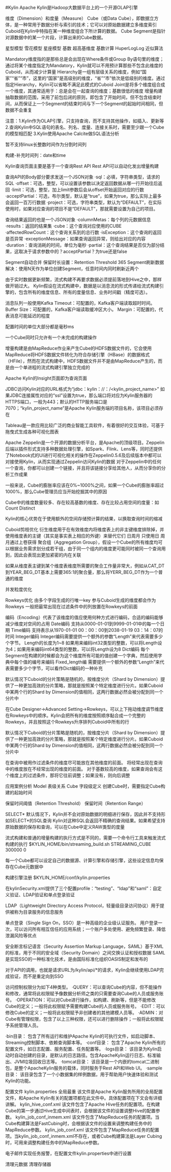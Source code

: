 #Kylin
Apache Kylin是Hadoop大数据平台上的一个开源OLAP引擎

维度（Dimension）和度量（Measure）
Cube（或Data Cube），即数据立方体，是一种常用于数据分析与索引的技术；它可以对原始数据建立多维度索引
Cuboid在Kylin中特指在某一种维度组合下所计算的数据。
Cube Segment是指针对源数据中的某一个片段，计算出来的Cube数据。

星型模型 雪花模型 星座模型
基数
超高基维度
基数计算 HuperLogLog 近似算法

Mandatory维度指的是那些总是会出现在Where条件或Group By语句里的维度；通过将某个维度指定为Mandatory，Kylin就可以不用预计算那些不包含此维度的Cuboid，从而减少计算量
Hierarchy是一组有层级关系的维度，例如“国家”“省”“市”，这里的“国家”是高级别的维度，“省”“市”依次是低级别的维度。通过指定Hierarchy，Kylin可以省略不满足此模式的Cuboid
Joint是将多个维度组合成一个维度，其通常适用于：总是会在一起查询的维度；基数很低的维度
增量构建抽取数据的范围，采用了前包后闭的原则，即包含了开始时间，但不包含结束时间，从而保证上一个Segment的结束时间与下一个Segment的起始时间相同，但数据不会重复

注意：1.Kylin作为OLAP引擎，只支持查询，而不支持其他操作，如插入、更新等
2.查询Kylin中SQL语句的表名、列名、度量、连接关系时，需要至少跟一个Cube的模型相匹配
3.Kylin使用Apache Calcite做SQL语法分析

暂不支持linux长整数时间作为分割时间列

构建-补充时间列：date和time

Kylin查询页面主要是基于一个查询Rest API
Rest API可以自动化发出增量构建

查询API的Body部分要求发送一个JSON对象
·sql：必填，字符串类型，请求的SQL
·offset：可选，整型，可以设置该参数以决定返回数据从哪一行开始往后返回
·limit：可选，整型，加上limit参数后会从offset开始返回对应的行数
·acceptPartial：可选，布尔类型，默认是“true”，如果为true，那么实际上最多会返回一百万行数据
·project：可选，字符串类型，默认为“DEFAULT”，在实际使用时，如果对应查询的项目不是“DEFAULT”，那就需要设置为自己的项目。

查询结果返回的也是一个JSON对象
·columnMetas：每个列的元数据信息
·results：返回的结果集
·cube：这个查询对应使用的CUBE
·affectedRowCount：这个查询关系到的总行数
·isException：这个查询的返回是否异常
·exceptionMessage：如果查询返回异常，则给出对应的内容
·duration：查询消耗的时间，单位为毫秒
·partial：这个查询结果是否仅为部分结果，这取决于请求参数中的？acceptPartial？为true还是false

Segment自动合并
保留时长设置：Retention Threshold 365
Segment刷新数据解决：使用N天作为单位创建Segment，任意时间内同时刷新近两个

由于实时数据更新频繁，流式构建不再要求数据必须提前落地到Hive之中，那样做开销过大。
Kylin假设在流式构建中，数据是以消息流的形式传递给流式构建引擎的，包含所有的维度信息、所有的度量信息、业务时间戳（精度可选）。

消息队列一般使用Kafka
Timeout：可配置的，Kafka客户端读取超时时间。
Buffer Size：可配置的，Kafka客户端读取缓冲区大小。
Margin：可配置的，代表消息可能延迟的程度

配置时间的单位大部分都是毫秒ms

一个Cube同时只允许有一个未完成的构建操作

增量构建是由MapReduce作业来产生Cube的HDFS数据文件的，它会使用MapReduce将HDFS数据文件转化为符合存储引擎（HBase）的数据格式（HFile），然而在流式构建中，HDFS数据文件并不是由MapReduce产生的，而是由一个单进程的流式构建引擎独立完成的

Apache Kylin的Insight页面即为查询页面

JDBC访问Kylin对应的URL格式为“jdbc：kylin：//<hostname>：<port>/<kylin_project_name>”
如果JDBC连接属性对应的“ssl”设置为true，那么端口将对应为Kylin服务器的HTTPS端口，一般为443；默认的HTTP服务端口是7070；“kylin_project_name”是Apache Kylin服务端的项目名称，该项目必须存在

Tableau是一款应用比较广泛的商业智能工具软件，有着很好的交互体验，可基于拖曳式生成各种可视化图表

Apache Zeppelin是一个开源的数据分析平台，是Apache的顶级项目。Zeppelin后端以插件形式支持多种数据处理引擎，如Spark、Flink、Lens等，同时还提供了Notebook式的UI进行可视化相关的操作在Zeppelin0.5.6及后续版本中都可以对接使用Kylin，从而实现通过Zeppelin访问Kylin的数据
对于Zeppelin中的任何一个查询，你都可以创建一个链接，并且将该链接分享给其他人，从而分享你的分析工作成果


一般来说，Cube的膨胀率应该在0%~1000%之间，如果一个Cube的膨胀率超过1000%，那么Cube管理员应当开始挖掘其中的原因

Cube中的维度数量较多、存在较高基数的维度、存在比较占用空间的度量：如Count Distinct

Kylin的核心优势在于使用额外的空间存储预计算的结果，以换取查询时间的缩减

Cuboid剪枝优化
衍生维度用于在有效维度内将维度表上的非主键维度排除掉，并使用维度表的主键（其实是事实表上相应的外键）来替代它们 日周月 只使用日 周月通过上卷获得
聚合组（Aggregation Group），假设一个Cube的所有维度均可以根据业务需求划分成若干组，由于同一个组内的维度更可能同时被同一个查询用到，因此会表现出更加紧密的内在关联

如果从维度表主键到某个维度表维度所需要的聚合工作量非常大，例如从CAT_DT到YEAR_BEG_DT基本上需要365∶1的聚合量，那么将YERR_BEG_DT作为一个普通的维度

并发粒度优化

Rowkeys优化  由多个字段生成的行唯一key
参与Cuboid生成的维度都会作为Rowkeys
一般把最常出现在过滤条件中的列放置在Rowkeys的前面

编码（Encoding）代表了该维度的值应使用何种方式进行编码，合适的编码能够减少维度对空间的占用
Date编码 支持从0000-01-01到9999-01-01中的每一个日期
Time编码 支持表示从1970-01-01 00：00：00到2038-01-19 03：14：07的时间
Integer编码 Integer编码需要提供一个额外的参数“Length”来代表需要多少个字节。
Length的长度为1~8 如果用来编码int32类型的整数，可以将Length设为4；如果用来编码int64类型的整数，可以将Length设为8
Dict编码 每个Segment在构建的时候都会为这个维度所有可能的值创建一个字典，然后使用字典中每个值的编号来编码
Fixed_length编 需要提供一个额外的参数“Length”来代表需要多少个字节，可以看作Dict编码的一种补充

默认情况下Cuboid的分片策略是随机的，按维度分片（Shard by Dimension）提供了一种更加高效的分片策略，那就是按照某个特定维度进行分片。如果Cuboid中某两个行的Shard by Dimension的值相同，这两行数据必然会被分配到同一个分片中

在Cube Designer→Advanced Setting→Rowkeys，可以上下拖动维度调节维度在Rowkeys中的顺序。Kylin会把所有的维度按照顺序黏合成一个完整的Rowkeys，并且按照这个Rowkeys升序排列Cuboid中所有的行

默认情况下Cuboid的分片策略是随机的，按维度分片（Shard by Dimension）提供了一种更加高效的分片策略，那就是按照某个特定维度进行分片。如果Cuboid中某两个行的Shard by Dimension的值相同，这两行数据必然会被分配到同一个分片中

在查询中被用作过滤条件的维度尽可能放在其他维度的前面。
将经常出现在查询中的维度放在不经常出现的维度的前面。
对于基数较高的维度，如果查询会有这个维度上的过滤条件，那将它往前调整；如果没有，则向后调整

应用案例分析
Model 表级关系
Cube 字段级定义  创建Cube时，需要指定Cube构建的起始时间

保留时间阈值（Retention Threshold）
保留时间（Retention Range）

SELECT*
默认情况下，Kylin并不会对原始数据的明细进行保存，因此并不支持形如SELECT*的SQL查询
Kylin对这种SQL会返回不精确的查询结果。如果希望支持原始数据的保存和查询，可以在Cube中定义RAW类型的度量

流式构建和普通的增量构建的执行方式是不同的，需要一个命令行工具来触发流式构建的执行
$KYLIN_HOME/bin/streaming_build.sh STREAMING_CUBE 300000 0

每一个Cube都可以设定自己的数据源、计算引擎和存储引擎，这些设定信息均保存在Cube元数据中

构建引擎注册 $KYLIN_HOME/conf/kylin.properties

在kylinSecurity.xml提供了三个配置profile：“testing”、“ldap”和“saml”：自定义验证、LDAP验证和单点登录验证

LDAP（Lightweight Directory Access Protocol，轻量级目录访问协议）用于提供被称为目录服务的信息服务

单点登录（Single Sign On，SSO）是一种高级的企业级认证服务。
用户登录一次，可以访问所有相互信任的应用系统；一个账户多处使用、避免频繁登录、降低泄漏风险等优点

安全断言标记语言（Security Assertion Markup Language，SAML）基于XML的标准，用于不同的安全域（Security Domain）之间交换认证和授权数据
SAML是实现SSO的一种标准化技术，是由国际标准化组织OASIS制定和发布的

对于API的调用，也就是请求URL为/kylin/api/*的请求，Kylin会继续使用LDAP完成验证，而不是重定向到SSO

访问控制权限分为如下4种类型。
·QUERY：可以查询Cube的内容，但不能操作和修改，通常将此权限赋予像数据分析师之类的只需要查询Cube的人员或服务账号。
·OPERATION：可以对Cube进行操作，如构建、刷新等，但是不能修改Cube的定义；一般将此权限赋予需要构建Cube的人员或服务账号。
·EDIT：可以修改Cube的定义；一般将此权限赋予非创建者的其他建模人员等。
·ADMIN：对Cube有管理权限，包含了以上三种权限，还可以进行删除操作；一般将此权限赋予系统管理人员。

·bin目录： 包含了所有运行和维护Apache Kylin的可执行文件，如启动脚本、Streaming控制脚本、依赖查询脚本等。
·conf目录： 包含了Apache Kylin所有的配置文件，如日志配置、服务配置、任务配置等。
·logs目录： 该目录为Kylin启动时自动创建的目录，是默认的日志路径。包含ApacheKylin运行日志、标准输出、JVM垃圾回收日志等。
·tomcat目录： 该目录是一个内嵌的tomcat二进制包，是整个ApacheKylin服务的载体，同时服务于Rest API和Web UI。
·sample目录： 该目录包含了一个小数据集的样例数据，用于帮助用户快速体验和测试Kylin的功能。

配置文件
kylin.properties 全局最重
该文件是Apache Kylin服务所用的全局配置文件，和Apache Kylin有关的配置项都在此文件中。具体配置项在下文会有详细讲解。
kylin_hive_conf.xml
该文件包含了Apache Hive任务的配置项。在构建Cube的第一步通过Hive生成中间表时，会根据该文件的设置调整Hive的配置参数。
kylin_job_conf_inmem.xml
该文件包含了MapReduce任务的配置项。当Cube构建算法是FastCubing时，会根据该文件的设置来调整构建任务中的MapReduce参数。
kylin_job_conf.xml
该文件包含了MapReduce任务的配置项。当kylin_job_conf_inmem.xml不存在，或者Cube构建算法是Layer Cubing时，可用来调整构建任务中的MapReduce参数。

电子邮件实现任务报警，在配置文件kylin.properties中进行设置

清理元数据
清理存储器




























